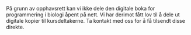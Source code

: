 På grunn av opphavsrett kan vi ikke dele den digitale boka for programmering i biologi åpent på nett. Vi har derimot fått lov til å dele ut digitale kopier til kursdeltakerne. Ta kontakt med oss for å få tilsendt disse direkte.